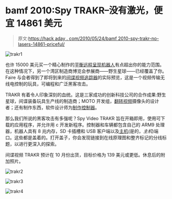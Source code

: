# bamf 2010:Spy TRAKR–没有激光，便宜 14861 美元

> 原文:[https://hack aday . com/2010/05/24/bamf 2010-spy-trakr-no-lasers-14861-priceful/](https://hackaday.com/2010/05/24/bamf2010-spy-trakr-no-lasers-14861-cheaper/)

![](../Images/39bfd99cf35497d291d956f6a420e1ff.png "trakr1")

也许 15000 美元买一个精心制作的[平衡远程呈现机器人](http://hackaday.com/2010/05/24/bamf2010-qb-goes-to-meetings-shoots-lasers-from-eyes)有点超出你的能力范围。在这种情况下，另一个湾区制造商博览会参展商——野生星球——已经覆盖了你。Faire 与会者得到了即将到来的[间谍视频追踪器](http://www.spytrakr.com/)的实际预览，这是一个视频传输无线电控制的玩具，可编程和广泛黑客攻击。

TRAKR 有着令人印象深刻的血统。这是三家成功的创新科技公司的合作成果:野生星球，间谍装备玩具生产线的制造商；MOTO 开发组，[翻转视频](http://hackaday.com/2008/07/01/flip-camera-microscope-and-macro-lenses/)摄像头的设计者；还有制作东西，软件设计师为[制作控制器](http://makezine.com/controller/)。

那么我们所说的黑客攻击有多强呢？Spy Video TRAKR 旨在开箱即用，使用可下载的应用程序，并允许用 c 开发新程序。控制器和车辆都包含自己的 ARM9 处理器，机器人具有 8 兆内存，SD 卡插槽和 USB 客户端以及[主机](http://hackaday.com/2010/02/10/usb-host-mode-for-droid/)(是的，*主机*)端口。这些都是盖着的。打开盖子，你会发现链接到在线原理图和整齐标记的分线标题，以进行更深入的探索。

间谍视频 TRAKR 预计在 10 月份出货，目标价格为 139 美元或更低。休息后的附加照片。

![](../Images/9961fe69b0f61cf88f427c89bac120f4.png "trakr2")

![](../Images/d38578f8c0a284a6a3bbf76bcc8a5047.png "trakr3")

![](../Images/31b44523762262183ee4c56204d21eb6.png "trakr4")